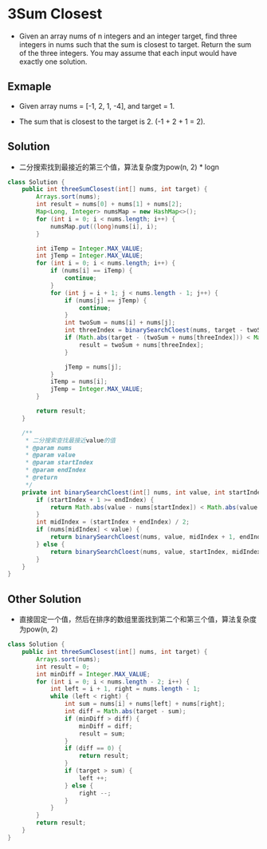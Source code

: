 # 3Sum Closest

- Given an array nums of n integers and an integer target, find three integers in nums such that the sum is closest to target. Return the sum of the three integers. You may assume that each input would have exactly one solution.

## Exmaple

- Given array nums = [-1, 2, 1, -4], and target = 1.

- The sum that is closest to the target is 2. (-1 + 2 + 1 = 2).

## Solution

- 二分搜索找到最接近的第三个值，算法复杂度为pow(n, 2) * logn

```java
class Solution {
    public int threeSumClosest(int[] nums, int target) {
        Arrays.sort(nums);
        int result = nums[0] + nums[1] + nums[2];
        Map<Long, Integer> numsMap = new HashMap<>();
        for (int i = 0; i < nums.length; i++) {
            numsMap.put((long)nums[i], i);
        }

        int iTemp = Integer.MAX_VALUE;
        int jTemp = Integer.MAX_VALUE;
        for (int i = 0; i < nums.length; i++) {
            if (nums[i] == iTemp) {
                continue;
            }
            for (int j = i + 1; j < nums.length - 1; j++) {
                if (nums[j] == jTemp) {
                    continue;
                }
                int twoSum = nums[i] + nums[j];
                int threeIndex = binarySearchCloest(nums, target - twoSum, j + 1, nums.length - 1);
                if (Math.abs(target - (twoSum + nums[threeIndex])) < Math.abs(target - result)) {
                    result = twoSum + nums[threeIndex];
                }

                jTemp = nums[j];
            }
            iTemp = nums[i];
            jTemp = Integer.MAX_VALUE;
        }

        return result;
    }

    /**
     * 二分搜索查找最接近value的值
     * @param nums
     * @param value
     * @param startIndex
     * @param endIndex
     * @return
     */
    private int binarySearchCloest(int[] nums, int value, int startIndex, int endIndex) {
        if (startIndex + 1 >= endIndex) {
            return Math.abs(value - nums[startIndex]) < Math.abs(value - nums[endIndex]) ? startIndex : endIndex;
        }
        int midIndex = (startIndex + endIndex) / 2;
        if (nums[midIndex] < value) {
            return binarySearchCloest(nums, value, midIndex + 1, endIndex);
        } else {
            return binarySearchCloest(nums, value, startIndex, midIndex);
        }
    }
}
```

## Other Solution

- 直接固定一个值，然后在排序的数组里面找到第二个和第三个值，算法复杂度为pow(n, 2)

```java
class Solution {
    public int threeSumClosest(int[] nums, int target) {
        Arrays.sort(nums);
        int result = 0;
        int minDiff = Integer.MAX_VALUE;
        for (int i = 0; i < nums.length - 2; i++) {
            int left = i + 1, right = nums.length - 1;
            while (left < right) {
                int sum = nums[i] + nums[left] + nums[right];
                int diff = Math.abs(target - sum);
                if (minDiff > diff) {
                    minDiff = diff;
                    result = sum;
                }
                if (diff == 0) {
                    return result;
                }
                if (target > sum) {
                    left ++;
                } else {
                    right --;
                }
            }
        }
        return result;
    }
}
```